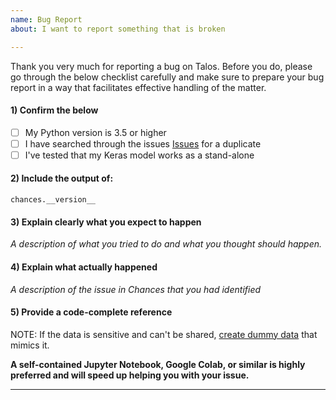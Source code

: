 ```yaml
---
name: Bug Report
about: I want to report something that is broken

---
```


Thank you very much for reporting a bug on Talos. Before you do, please go through the below checklist carefully and make sure to prepare your bug report in a way that facilitates effective handling of the matter.

#### 1) Confirm the below

- [ ] My Python version is 3.5 or higher
- [ ] I have searched through the issues [Issues](https://github.com/autonomio/chances/issues) for a duplicate
- [ ] I've tested that my Keras model works as a stand-alone

#### 2) Include the output of:

`chances.__version__`

#### 3) Explain clearly what you expect to happen

*A description of what you tried to do and what you thought should happen.*

#### 4) Explain what actually happened

*A description of the issue in Chances that you had identified*

#### 5) Provide a code-complete reference

NOTE: If the data is sensitive and can't be shared, [create dummy data](https://scikit-learn.org/stable/modules/classes.html#samples-generator) that mimics it.

**A self-contained Jupyter Notebook, Google Colab, or similar is highly preferred and will speed up helping you with your issue.**

-------------------------------------------------------------------------

